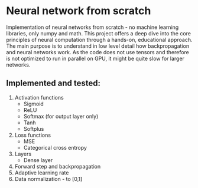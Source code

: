# Neural network from scratch
Implementation of neural networks from scratch - no machine learning libraries, only numpy and math. This project offers a deep dive into the core principles of neural computation through a hands-on, educational approach. The main purpose is to understand in low level detail how backpropagation and neural networks work. As the code does not use tensors and therefore is not optimized to run in parallel on GPU, it might be quite slow for larger networks.
## Implemented and tested:
1) Activation functions
   - Sigmoid
   - ReLU
   - Softmax (for output layer only)
   - Tanh
   - Softplus
2) Loss functions
   - MSE
   - Categorical cross entropy
3) Layers
   - Dense layer
4) Forward step and backpropagation
5) Adaptive learning rate
6) Data normalization - to [0,1] 
